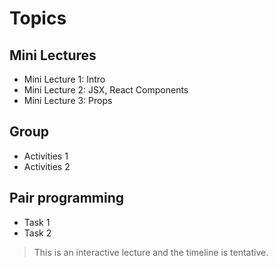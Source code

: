 
# Topics

## Mini Lectures
- Mini Lecture 1: Intro
- Mini Lecture 2: JSX, React Components
- Mini Lecture 3: Props

## Group
- Activities 1
- Activities 2

## Pair programming
- Task 1
- Task 2

> This is an interactive lecture and the timeline is tentative.


